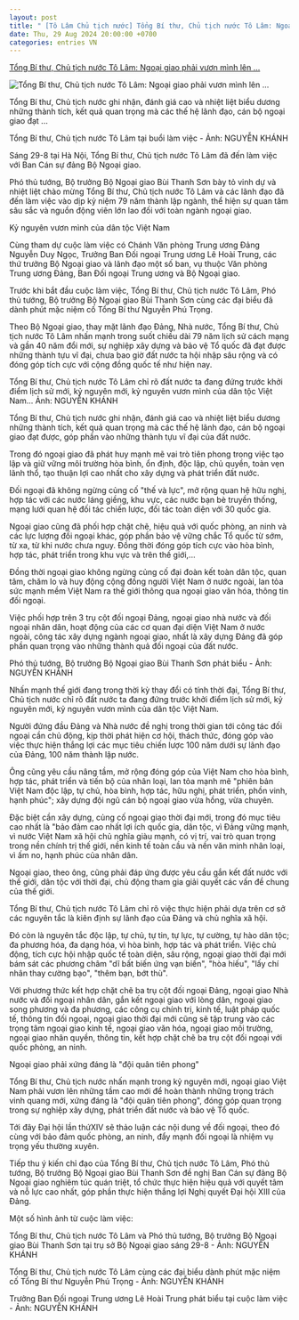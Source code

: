 ```yaml
---
layout: post
title: " [Tô Lâm Chủ tịch nước] Tổng Bí thư, Chủ tịch nước Tô Lâm: Ngoại giao phải vươn mình lên ..."
date: Thu, 29 Aug 2024 20:00:00 +0700
categories: entries VN
---
```

[Tổng Bí thư, Chủ tịch nước Tô Lâm: Ngoại giao phải vươn mình lên ...](https://tuoitre.vn/tong-bi-thu-chu-tich-nuoc-to-lam-ngoai-giao-phai-la-quan-tien-phong-vuon-minh-len-tam-cao-moi-20240829104649811.htm)

![Tổng Bí thư, Chủ tịch nước Tô Lâm: Ngoại giao phải vươn mình lên ...](https://cdn1.tuoitre.vn/thumb_w/1200/471584752817336320/2024/8/29/to-lam-bo-ngoai-giao-6-17249028586671181117254-83-0-1333-2000-crop-17249034461161490483194-0-0-1047-2000-crop-17249242117201408479645.jpg)

Tổng Bí thư, Chủ tịch nước ghi nhận, đánh giá cao và nhiệt liệt biểu dương những thành tích, kết quả quan trọng mà các thế hệ lãnh đạo, cán bộ ngoại giao đạt ...

Tổng Bí thư, Chủ tịch nước Tô Lâm tại buổi làm việc - Ảnh: NGUYỄN KHÁNH

Sáng 29-8 tại Hà Nội, Tổng Bí thư, Chủ tịch nước Tô Lâm đã đến làm việc với Ban Cán sự đảng Bộ Ngoại giao.

Phó thủ tướng, Bộ trưởng Bộ Ngoại giao Bùi Thanh Sơn bày tỏ vinh dự và nhiệt liệt chào mừng Tổng Bí thư, Chủ tịch nước Tô Lâm và các lãnh đạo đã đến làm việc vào dịp kỷ niệm 79 năm thành lập ngành, thể hiện sự quan tâm sâu sắc và nguồn động viên lớn lao đối với toàn ngành ngoại giao.

Kỷ nguyên vươn mình của dân tộc Việt Nam

Cùng tham dự cuộc làm việc có Chánh Văn phòng Trung ương Đảng Nguyễn Duy Ngọc, Trưởng Ban Đối ngoại Trung ương Lê Hoài Trung, các thứ trưởng Bộ Ngoại giao và lãnh đạo một số ban, vụ thuộc Văn phòng Trung ương Đảng, Ban Đối ngoại Trung ương và Bộ Ngoại giao.

Trước khi bắt đầu cuộc làm việc, Tổng Bí thư, Chủ tịch nước Tô Lâm, Phó thủ tướng, Bộ trưởng Bộ Ngoại giao Bùi Thanh Sơn cùng các đại biểu đã dành phút mặc niệm cố Tổng Bí thư Nguyễn Phú Trọng.

Theo Bộ Ngoại giao, thay mặt lãnh đạo Đảng, Nhà nước, Tổng Bí thư, Chủ tịch nước Tô Lâm nhấn mạnh trong suốt chiều dài 79 năm lịch sử cách mạng và gần 40 năm đổi mới, sự nghiệp xây dựng và bảo vệ Tổ quốc đã đạt được những thành tựu vĩ đại, chưa bao giờ đất nước ta hội nhập sâu rộng và có đóng góp tích cực với cộng đồng quốc tế như hiện nay.

Tổng Bí thư, Chủ tịch nước Tô Lâm chỉ rõ đất nước ta đang đứng trước khởi điểm lịch sử mới, kỷ nguyên mới, kỷ nguyên vươn mình của dân tộc Việt Nam... Ảnh: NGUYỄN KHÁNH

Tổng Bí thư, Chủ tịch nước ghi nhận, đánh giá cao và nhiệt liệt biểu dương những thành tích, kết quả quan trọng mà các thế hệ lãnh đạo, cán bộ ngoại giao đạt được, góp phần vào những thành tựu vĩ đại của đất nước.

Trong đó ngoại giao đã phát huy mạnh mẽ vai trò tiên phong trong việc tạo lập và giữ vững môi trường hòa bình, ổn định, độc lập, chủ quyền, toàn vẹn lãnh thổ, tạo thuận lợi cao nhất cho xây dựng và phát triển đất nước.

Đối ngoại đã không ngừng củng cố "thế và lực", mở rộng quan hệ hữu nghị, hợp tác với các nước láng giềng, khu vực, các nước bạn bè truyền thống, mạng lưới quan hệ đối tác chiến lược, đối tác toàn diện với 30 quốc gia.

Ngoại giao cũng đã phối hợp chặt chẽ, hiệu quả với quốc phòng, an ninh và các lực lượng đối ngoại khác, góp phần bảo vệ vững chắc Tổ quốc từ sớm, từ xa, từ khi nước chưa nguy. Đồng thời đóng góp tích cực vào hòa bình, hợp tác, phát triển trong khu vực và trên thế giới,...

Đồng thời ngoại giao không ngừng củng cố đại đoàn kết toàn dân tộc, quan tâm, chăm lo và huy động cộng đồng người Việt Nam ở nước ngoài, lan tỏa sức mạnh mềm Việt Nam ra thế giới thông qua ngoại giao văn hóa, thông tin đối ngoại.

Việc phối hợp trên 3 trụ cột đối ngoại Đảng, ngoại giao nhà nước và đối ngoại nhân dân, hoạt động của các cơ quan đại diện Việt Nam ở nước ngoài, công tác xây dựng ngành ngoại giao, nhất là xây dựng Đảng đã góp phần quan trọng vào những thành quả đối ngoại của đất nước.

Phó thủ tướng, Bộ trưởng Bộ Ngoại giao Bùi Thanh Sơn phát biểu - Ảnh: NGUYỄN KHÁNH

Nhấn mạnh thế giới đang trong thời kỳ thay đổi có tính thời đại, Tổng Bí thư, Chủ tịch nước chỉ rõ đất nước ta đang đứng trước khởi điểm lịch sử mới, kỷ nguyên mới, kỷ nguyên vươn mình của dân tộc Việt Nam.

Người đứng đầu Đảng và Nhà nước đề nghị trong thời gian tới công tác đối ngoại cần chủ động, kịp thời phát hiện cơ hội, thách thức, đóng góp vào việc thực hiện thắng lợi các mục tiêu chiến lược 100 năm dưới sự lãnh đạo của Đảng, 100 năm thành lập nước.

Ông cũng yêu cầu nâng tầm, mở rộng đóng góp của Việt Nam cho hòa bình, hợp tác, phát triển và tiến bộ của nhân loại, lan tỏa mạnh mẽ "phiên bản Việt Nam độc lập, tự chủ, hòa bình, hợp tác, hữu nghị, phát triển, phồn vinh, hạnh phúc"; xây dựng đội ngũ cán bộ ngoại giao vừa hồng, vừa chuyên.

Đặc biệt cần xây dựng, củng cố ngoại giao thời đại mới, trong đó mục tiêu cao nhất là "bảo đảm cao nhất lợi ích quốc gia, dân tộc, vì Đảng vững mạnh, vì nước Việt Nam xã hội chủ nghĩa giàu mạnh, có vị trí, vai trò quan trọng trong nền chính trị thế giới, nền kinh tế toàn cầu và nền văn minh nhân loại, vì ấm no, hạnh phúc của nhân dân.

Ngoại giao, theo ông, cũng phải đáp ứng được yêu cầu gắn kết đất nước với thế giới, dân tộc với thời đại, chủ động tham gia giải quyết các vấn đề chung của thế giới.

Tổng Bí thư, Chủ tịch nước Tô Lâm chỉ rõ việc thực hiện phải dựa trên cơ sở các nguyên tắc là kiên định sự lãnh đạo của Đảng và chủ nghĩa xã hội.

Đó còn là nguyên tắc độc lập, tự chủ, tự tin, tự lực, tự cường, tự hào dân tộc; đa phương hóa, đa dạng hóa, vì hòa bình, hợp tác và phát triển. Việc chủ động, tích cực hội nhập quốc tế toàn diện, sâu rộng, ngoại giao thời đại mới bám sát các phương châm "dĩ bất biến ứng vạn biến", "hòa hiếu", "lấy chí nhân thay cường bạo", "thêm bạn, bớt thù".

Với phương thức kết hợp chặt chẽ ba trụ cột đối ngoại Đảng, ngoại giao Nhà nước và đối ngoại nhân dân, gắn kết ngoại giao với lòng dân, ngoại giao song phương và đa phương, các công cụ chính trị, kinh tế, luật pháp quốc tế, thông tin đối ngoại, ngoại giao thời đại mới cũng sẽ tập trung vào các trọng tâm ngoại giao kinh tế, ngoại giao văn hóa, ngoại giao môi trường, ngoại giao nhân quyền, thông tin, kết hợp chặt chẽ ba trụ cột đối ngoại với quốc phòng, an ninh.

Ngoại giao phải xứng đáng là "đội quân tiên phong"

Tổng Bí thư, Chủ tịch nước nhấn mạnh trong kỷ nguyên mới, ngoại giao Việt Nam phải vươn lên những tầm cao mới để hoàn thành những trọng trách vinh quang mới, xứng đáng là "đội quân tiên phong", đóng góp quan trọng trong sự nghiệp xây dựng, phát triển đất nước và bảo vệ Tổ quốc.

Tới đây Đại hội lần thứXIV sẽ thảo luận các nội dung về đối ngoại, theo đó cùng với bảo đảm quốc phòng, an ninh, đẩy mạnh đối ngoại là nhiệm vụ trọng yếu thường xuyên.

Tiếp thu ý kiến chỉ đạo của Tổng Bí thư, Chủ tịch nước Tô Lâm, Phó thủ tướng, Bộ trưởng Bộ Ngoại giao Bùi Thanh Sơn đề nghị Ban Cán sự đảng Bộ Ngoại giao nghiêm túc quán triệt, tổ chức thực hiện hiệu quả với quyết tâm và nỗ lực cao nhất, góp phần thực hiện thắng lợi Nghị quyết Đại hội XIII của Đảng.

Một số hình ảnh từ cuộc làm việc:

Tổng Bí thư, Chủ tịch nước Tô Lâm và Phó thủ tướng, Bộ trưởng Bộ Ngoại giao Bùi Thanh Sơn tại trụ sở Bộ Ngoại giao sáng 29-8 - Ảnh: NGUYỄN KHÁNH

Tổng Bí thư, Chủ tịch nước Tô Lâm cùng các đại biểu dành phút mặc niệm cố Tổng Bí thư Nguyễn Phú Trọng - Ảnh: NGUYỄN KHÁNH

Trưởng Ban Đối ngoại Trung ương Lê Hoài Trung phát biểu tại cuộc làm việc - Ảnh: NGUYỄN KHÁNH

